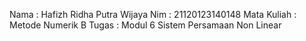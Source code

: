 Nama 		: Hafizh Ridha Putra Wijaya
Nim 		: 21120123140148
Mata Kuliah 	: Metode Numerik B
Tugas 		: Modul 6 Sistem Persamaan Non Linear
